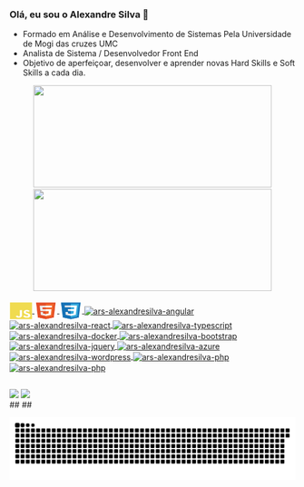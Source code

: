 ### Olá, eu sou o Alexandre Silva 👋

- Formado em Análise e Desenvolvimento de Sistemas
  Pela Universidade de Mogi das cruzes UMC
- Analista de Sistema / Desenvolvedor Front End
- Objetivo de aperfeiçoar, desenvolver e aprender novas Hard Skills e Soft Skills a cada dia.


<div align="center">
  <a href="https://github.com/asr-alexandresilva">
  <img height="180em" width="420em" src="https://github-readme-stats.vercel.app/api?username=asr-alexandresilva&show_icons=true&theme=algolia&include_all_commits=true&count_private=true"/>
  <img height="180em" width="420em" src="https://github-readme-stats.vercel.app/api/top-langs/?username=asr-alexandresilva&layout=compact&langs_count=7&theme=algolia "/>
</div>
  
  <div style="display: inline_block"><br>
  <img align="center" alt="ars-alexandresilva-Js" height="30" width="40" src="https://raw.githubusercontent.com/devicons/devicon/master/icons/javascript/javascript-plain.svg">
  <img align="center" alt="ars-alexandresilva-HTML" height="30" width="40" src="https://raw.githubusercontent.com/devicons/devicon/master/icons/html5/html5-original.svg">
  <img align="center" alt="ars-alexandresilva-CSS" height="30" width="40" src="https://raw.githubusercontent.com/devicons/devicon/master/icons/css3/css3-original.svg">
  <img align="center" alt="ars-alexandresilva-angular" height="30" width="40" src="https://cdn.jsdelivr.net/gh/devicons/devicon/icons/angularjs/angularjs-original.svg" />
  <img align="center" alt="ars-alexandresilva-react" height="30" width="40" src="https://cdn.jsdelivr.net/gh/devicons/devicon/icons/react/react-original.svg" />
  <img align="center" alt="ars-alexandresilva-typescript" height="30" width="40" src="https://cdn.jsdelivr.net/gh/devicons/devicon/icons/typescript/typescript-original.svg" />
  <img align="center" alt="ars-alexandresilva-docker" height="30" width="40" src="https://cdn.jsdelivr.net/gh/devicons/devicon/icons/docker/docker-original.svg" />
  <img align="center" alt="ars-alexandresilva-bootstrap" height="30" width="40" src="https://cdn.jsdelivr.net/gh/devicons/devicon/icons/bootstrap/bootstrap-original.svg" />
  <img align="center" alt="ars-alexandresilva-jquery" height="30" width="40" src="https://cdn.jsdelivr.net/gh/devicons/devicon/icons/jquery/jquery-original-wordmark.svg" />
  <img align="center" alt="ars-alexandresilva-azure" height="30" width="40" src="https://cdn.jsdelivr.net/gh/devicons/devicon/icons/azure/azure-original-wordmark.svg" >
  <img align="center" alt="ars-alexandresilva-wordpress" height="30" width="40" src="https://cdn.jsdelivr.net/gh/devicons/devicon/icons/wordpress/wordpress-original.svg" />
  <img align="center" alt="ars-alexandresilva-php" height="30" width="40" src="https://cdn.jsdelivr.net/gh/devicons/devicon/icons/php/php-original.svg" />
<img align="center" alt="ars-alexandresilva-php" height="30" width="40" src="https://cdn.jsdelivr.net/gh/devicons/devicon/icons/mysql/mysql-original-wordmark.svg" />

</div>

##
  <div>
    <a href="https://www.linkedin.com/in/alexandre-silva-a2b1831b2/" target="_blank"><img src="https://img.shields.io/badge/LinkedIn-0077B5?style=for-the-badge&logo=linkedin&logoColor=white" target="_blank"></a>
  <a href="mailto:arpsdesigner@gmail.com"><img src="https://img.shields.io/badge/Gmail-D14836?style=for-the-badge&logo=gmail&logoColor=white" target="_blank"></a>
  
  </div>
##
##
  
   ![Snake animation](https://github.com/asr-alexandresilva/asr-alexandresilva/blob/output/github-contribution-grid-snake.svg)
  

